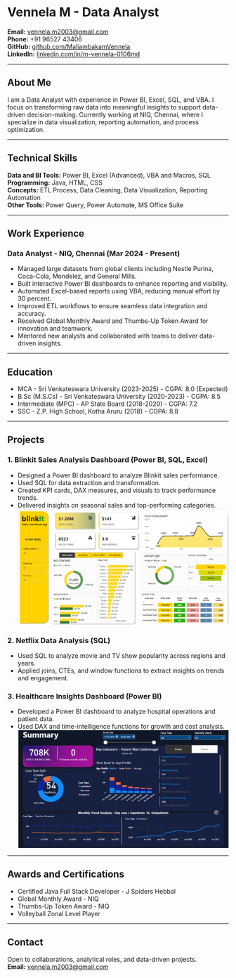# Vennela M - Data Analyst

**Email:** vennela.m2003@gmail.com  
**Phone:** +91 96527 43406  
**GitHub:** [github.com/MaliambakamVennela](https://github.com/MaliambakamVennela)  
**LinkedIn:** [linkedin.com/in/m-vennela-0106md](https://www.linkedin.com/in/m-vennela-0106md)

---

## About Me
I am a Data Analyst with experience in Power BI, Excel, SQL, and VBA. I focus on transforming raw data into meaningful insights to support data-driven decision-making. Currently working at NIQ, Chennai, where I specialize in data visualization, reporting automation, and process optimization.

---

## Technical Skills

**Data and BI Tools:** Power BI, Excel (Advanced), VBA and Macros, SQL  
**Programming:** Java, HTML, CSS  
**Concepts:** ETL Process, Data Cleaning, Data Visualization, Reporting Automation  
**Other Tools:** Power Query, Power Automate, MS Office Suite

---

## Work Experience

### Data Analyst - NIQ, Chennai (Mar 2024 - Present)
- Managed large datasets from global clients including Nestle Purina, Coca-Cola, Mondelez, and General Mills.  
- Built interactive Power BI dashboards to enhance reporting and visibility.  
- Automated Excel-based reports using VBA, reducing manual effort by 30 percent.  
- Improved ETL workflows to ensure seamless data integration and accuracy.  
- Received Global Monthly Award and Thumbs-Up Token Award for innovation and teamwork.  
- Mentored new analysts and collaborated with teams to deliver data-driven insights.

---

## Education

- MCA - Sri Venkateswara University (2023-2025) - CGPA: 8.0 (Expected)  
- B.Sc (M.S.Cs) - Sri Venkateswara University (2020-2023) - CGPA: 8.5  
- Intermediate (MPC) - AP State Board (2018-2020) - CGPA: 7.2  
- SSC - Z.P. High School, Kotha Aruru (2018) - CGPA: 8.8

---

## Projects

### 1. Blinkit Sales Analysis Dashboard (Power BI, SQL, Excel)
- Designed a Power BI dashboard to analyze Blinkit sales performance.  
- Used SQL for data extraction and transformation.  
- Created KPI cards, DAX measures, and visuals to track performance trends.  
- Delivered insights on seasonal sales and top-performing categories.
  ![blinkit dashboard](blinkit.png)

### 2. Netflix Data Analysis (SQL)
- Used SQL to analyze movie and TV show popularity across regions and years.  
- Applied joins, CTEs, and window functions to extract insights on trends and engagement.

### 3. Healthcare Insights Dashboard (Power BI)
- Developed a Power BI dashboard to analyze hospital operations and patient data.  
- Used DAX and time-intelligence functions for growth and cost analysis.
 ![health care dashboard](healthcare.png)

---

## Awards and Certifications

- Certified Java Full Stack Developer - J Spiders Hebbal  
- Global Monthly Award - NIQ  
- Thumbs-Up Token Award - NIQ  
- Volleyball Zonal Level Player

---

## Contact
Open to collaborations, analytical roles, and data-driven projects.  
**Email:** vennela.m2003@gmail.com
